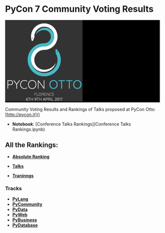 # PyCon 7 Community Voting Results #

<div style="background-color:#000"> 
    <img src='logos/pycon8.png' width='50%' />
</div>

Community Voting Results and Rankings of Talks proposed at PyCon Otto: [http://pycon.it]()

* **Notebook**: [Conference Talks Rankings](Conference Talks Rankings.ipynb)

## All the Rankings: ##
* [**Absolute Ranking**](https://gist.github.com/leriomaggio/3762d7e50d208d26c192fff5c6faa813#community-voting-results)

* [**Talks**](https://gist.github.com/leriomaggio/3762d7e50d208d26c192fff5c6faa813#talks)
* [**Traninngs**](https://gist.github.com/leriomaggio/3762d7e50d208d26c192fff5c6faa813#trainings)

### Tracks

*  [**PyLang**](https://gist.github.com/leriomaggio/3762d7e50d208d26c192fff5c6faa813#pylang)
* [**PyCommunity**](https://gist.github.com/leriomaggio/3762d7e50d208d26c192fff5c6faa813#pycommunity)
*  [**PyData**](https://gist.github.com/leriomaggio/3762d7e50d208d26c192fff5c6faa813#pydata)
*  [**PyWeb**](https://gist.github.com/leriomaggio/3762d7e50d208d26c192fff5c6faa813#pyweb)
* [**PyBusiness**](https://gist.github.com/leriomaggio/3762d7e50d208d26c192fff5c6faa813#pybusiness)
* [**PyDatabase**](https://gist.github.com/leriomaggio/3762d7e50d208d26c192fff5c6faa813#pydatabase)
